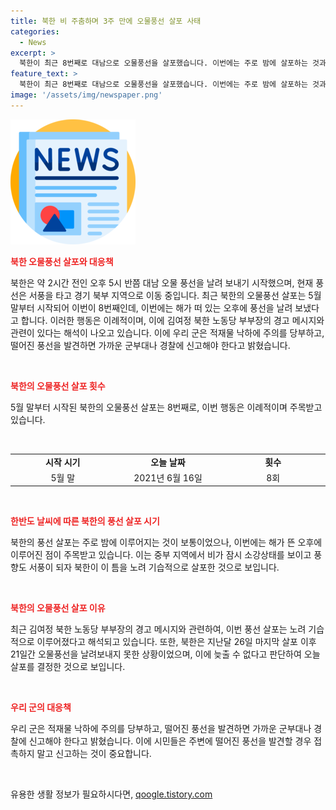 ```yaml
---
title: 북한 비 주춤하며 3주 만에 오물풍선 살포 사태
categories:
  - News
excerpt: >
  북한이 최근 8번째로 대남으로 오물풍선을 살포했습니다. 이번에는 주로 밤에 살포하는 것과는 다르게 오후에 살포하였으며, 날씨를 이용한 기습적인 방법이라는 점에서 주목받고 있습니다. 북한의 김여정 부부장의 경고 메시지를 받은 후로 이번 살포를 더는 미뤄선 안된다는 결정으로 보입니다. 국방부는 주변시민들에게 낙하물에 대한 주의를 당부하고 있습니다. (150자)
feature_text: >
  북한이 최근 8번째로 대남으로 오물풍선을 살포했습니다. 이번에는 주로 밤에 살포하는 것과는 다르게 오후에 살포하였으며, 날씨를 이용한 기습적인 방법이라는 점에서 주목받고 있습니다. 북한의 김여정 부부장의 경고 메시지를 받은 후로 이번 살포를 더는 미뤄선 안된다는 결정으로 보입니다. 국방부는 주변시민들에게 낙하물에 대한 주의를 당부하고 있습니다. (150자)
image: '/assets/img/newspaper.png'
---
```


<p><img src="/assets/img/newspaper.png" alt="kimp 속보" /></p>

<p><b><span style="color: #ee2323;">북한 오물풍선 살포와 대응책</span></b></p>

<p>북한은 약 2시간 전인 오후 5시 반쯤 대남 오물 풍선을 날려 보내기 시작했으며, 현재 풍선은 서풍을 타고 경기 북부 지역으로 이동 중입니다. 최근 북한의 오물풍선 살포는 5월 말부터 시작되어 이번이 8번째인데, 이번에는 해가 떠 있는 오후에 풍선을 날려 보냈다고 합니다. 이러한 행동은 이례적이며, 이에 김여정 북한 노동당 부부장의 경고 메시지와 관련이 있다는 해석이 나오고 있습니다. 이에 우리 군은 적재물 낙하에 주의를 당부하고, 떨어진 풍선을 발견하면 가까운 군부대나 경찰에 신고해야 한다고 밝혔습니다.</p>

<p data-ke-size="size16">&nbsp;</p>

<p><b><span style="color: #ee2323;">북한의 오물풍선 살포 횟수</span></b></p>

<p>5월 말부터 시작된 북한의 오물풍선 살포는 8번째로, 이번 행동은 이례적이며 주목받고 있습니다. </p>

<p data-ke-size="size16">&nbsp;</p>

<table>
  <colgroup>
    <col width="163" />
    <col width="163" />
    <col width="163" />
  </colgroup>
  <tbody>
    <tr>
      <td style="text-align: center; width: 163px; height: 17px;"><b>시작 시기</b></td>
      <td style="text-align: center; width: 163px; height: 17px;"><b>오늘 날짜</b></td>
      <td style="text-align: center; width: 163px; height: 17px;"><b>횟수</b></td>
    </tr>
    <tr>
      <td style="text-align: center; height: 17px;">5월 말</td>
      <td style="text-align: center; height: 17px;">2021년 6월 16일</td>
      <td style="text-align: center; height: 17px;">8회</td>
    </tr>
  </tbody>
</table>

<p data-ke-size="size16">&nbsp;</p>

<p><b><span style="color: #ee2323;">한반도 날씨에 따른 북한의 풍선 살포 시기</span></b></p>

<p>북한의 풍선 살포는 주로 밤에 이루어지는 것이 보통이었으나, 이번에는 해가 뜬 오후에 이루어진 점이 주목받고 있습니다. 이는 중부 지역에서 비가 잠시 소강상태를 보이고 풍향도 서풍이 되자 북한이 이 틈을 노려 기습적으로 살포한 것으로 보입니다.</p>

<p data-ke-size="size16">&nbsp;</p>

<p><b><span style="color: #ee2323;">북한의 오물풍선 살포 이유</span></b></p>

<p>최근 김여정 북한 노동당 부부장의 경고 메시지와 관련하여, 이번 풍선 살포는 노려 기습적으로 이루어졌다고 해석되고 있습니다. 또한, 북한은 지난달 26일 마지막 살포 이후 21일간 오물풍선을 날려보내지 못한 상황이었으며, 이에 늦출 수 없다고 판단하여 오늘 살포를 결정한 것으로 보입니다.</p>

<p data-ke-size="size16">&nbsp;</p>

<p><b><span style="color: #ee2323;">우리 군의 대응책</span></b></p>

<p>우리 군은 적재물 낙하에 주의를 당부하고, 떨어진 풍선을 발견하면 가까운 군부대나 경찰에 신고해야 한다고 밝혔습니다. 이에 시민들은 주변에 떨어진 풍선을 발견할 경우 접촉하지 말고 신고하는 것이 중요합니다.</p>

<p data-ke-size="size16">&nbsp;</p>
유용한 생활 정보가 필요하시다면, <a href="https://qoogle.tistory.com" rel="dofollow">qoogle.tistory.com</a>


